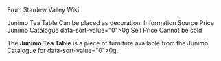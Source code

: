 From Stardew Valley Wiki

Junimo Tea Table Can be placed as decoration. Information Source Price Junimo Catalogue data-sort-value="0"&gt;0g Sell Price Cannot be sold

The **Junimo Tea Table** is a piece of furniture available from the Junimo Catalogue for data-sort-value="0"&gt;0g.